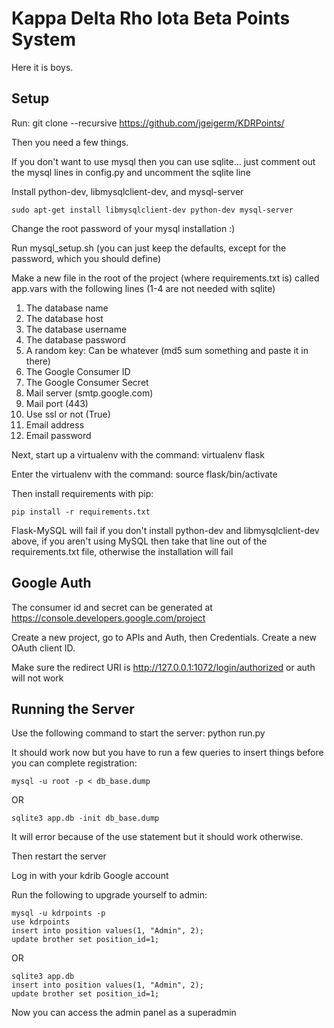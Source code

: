 Kappa Delta Rho Iota Beta Points System
=======================================
Here it is boys.

Setup
------
Run:
git clone --recursive https://github.com/jgeigerm/KDRPoints/

Then you need a few things.

If you don't want to use mysql then you can use sqlite... just comment out the mysql lines in config.py and uncomment the sqlite line

Install python-dev, libmysqlclient-dev, and mysql-server
```
sudo apt-get install libmysqlclient-dev python-dev mysql-server
```
Change the root password of your mysql installation :)

Run mysql_setup.sh (you can just keep the defaults, except for the password, which you should define)

Make a new file in the root of the project (where requirements.txt is) called app.vars with the following lines (1-4 are not needed with sqlite)

1. The database name
2. The database host
3. The database username
4. The database password
5. A random key: Can be whatever (md5 sum something and paste it in there)
6. The Google Consumer ID
7. The Google Consumer Secret
8. Mail server (smtp.google.com)
9. Mail port (443)
10. Use ssl or not (True)
11. Email address
12. Email password

Next, start up a virtualenv with the command: virtualenv flask

Enter the virtualenv with the command: source flask/bin/activate

Then install requirements with pip:
```
pip install -r requirements.txt
```
Flask-MySQL will fail if you don't install python-dev and libmysqlclient-dev above, if you aren't using MySQL then take that line out of the requirements.txt file, otherwise the installation will fail

Google Auth
-----------
The consumer id and secret can be generated at https://console.developers.google.com/project

Create a new project, go to APIs and Auth, then Credentials. Create a new OAuth client ID.

Make sure the redirect URI is http://127.0.0.1:1072/login/authorized or auth will not work

Running the Server
------------------
Use the following command to start the server: python run.py

It should work now but you have to run a few queries to insert things before you can complete registration:

```
mysql -u root -p < db_base.dump
```
OR
```
sqlite3 app.db -init db_base.dump
```
It will error because of the use statement but it should work otherwise. 

Then restart the server

Log in with your kdrib Google account

Run the following to upgrade yourself to admin:

```
mysql -u kdrpoints -p
use kdrpoints
insert into position values(1, "Admin", 2);
update brother set position_id=1;
```
OR
```
sqlite3 app.db
insert into position values(1, "Admin", 2);
update brother set position_id=1;
```

Now you can access the admin panel as a superadmin
